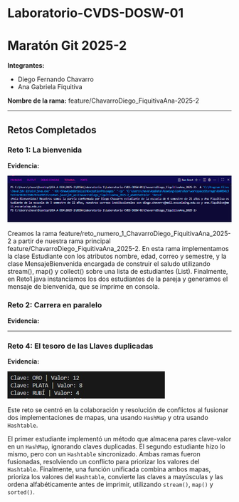 # Laboratorio-CVDS-DOSW-01

# Maratón Git 2025-2

**Integrantes:**
- Diego Fernando Chavarro
- Ana Gabriela Fiquitiva

**Nombre de la rama:** feature/ChavarroDiego_FiquitivaAna-2025-2

---

## Retos Completados

### Reto 1: La bienvenida

**Evidencia:**

![Captura](reto1Sol.png)

Creamos la rama feature/reto_numero_1_ChavarroDiego_FiquitivaAna_2025-2 a partir de nuestra rama principal feature/ChavarroDiego_FiquitivaAna_2025-2. En esta rama implementamos la clase Estudiante con los atributos nombre, edad, correo y semestre, y la clase MensajeBienvenida encargada de construir el saludo utilizando stream(), map() y collect() sobre una lista de estudiantes (List). Finalmente, en Reto1.java instanciamos los dos estudiantes de la pareja y generamos el mensaje de bienvenida, que se imprime en consola.

### Reto 2: Carrera en paralelo

**Evidencia:**

---

### Reto 4: El tesoro de las Llaves duplicadas

**Evidencia:**

![Captura](reto4_sol.jpg)

Este reto se centró en la colaboración y resolución de conflictos al fusionar dos implementaciones de mapas, una usando `HashMap` y otra usando `Hashtable`. 

El primer estudiante implementó un método que almacena pares clave-valor en un `HashMap`, ignorando claves duplicadas. El segundo estudiante hizo lo mismo, pero con un `Hashtable` sincronizado. Ambas ramas fueron fusionadas, resolviendo un conflicto para priorizar los valores del `Hashtable`. Finalmente, una función unificada combina ambos mapas, prioriza los valores del `Hashtable`, convierte las claves a mayúsculas y las ordena alfabéticamente antes de imprimir, utilizando `stream()`, `map()` y `sorted()`.


